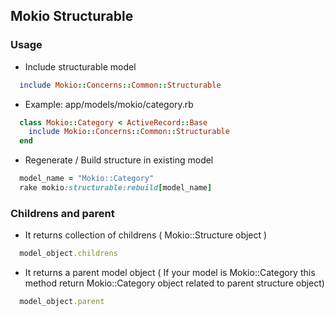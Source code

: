 ## Mokio Structurable


### Usage

- Include structurable model
```ruby
  include Mokio::Concerns::Common::Structurable
```

- Example: app/models/mokio/category.rb

```ruby
  class Mokio::Category < ActiveRecord::Base
    include Mokio::Concerns::Common::Structurable
  end
```

- Regenerate / Build structure in existing model

```ruby
  model_name = "Mokio::Category"
  rake mokio:structurable:rebuild[model_name]

```
### Childrens and parent

- It returns collection of childrens ( Mokio::Structure object )
```ruby
  model_object.childrens
```

- It returns a parent model object ( If your model is Mokio::Category this method return Mokio::Category object related to parent structure object)
```ruby
  model_object.parent
```